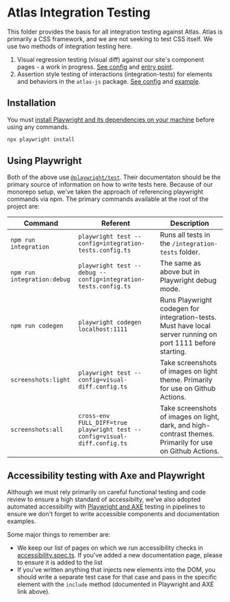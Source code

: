 # Atlas Integration Testing

This folder provides the basis for all integration testing against Atlas. Atlas is primarily a CSS framework, and we are not seeking to test CSS itself. We use two methods of integration testing here.

1. Visual regression testing (visual diff) against our site's component pages - a work in progress. [See config](./visual-diff.config.ts) and [entry point](./visual-diff/visual-diff.spec.ts).
2. Assertion style testing of interactions (integration-tests) for elements and behaviors in the `atlas-js` package. [See config](./visual-diff.config.ts) and [example](./integration-tests/popover.spec.ts).

## Installation

You must [install Playwright and its dependencies on your machine](https://playwright.dev/docs/intro#manually) before using any commands.

```sh
npx playwright install
```

## Using Playwright

Both of the above use [`@playwright/test`](https://playwright.dev/). Their documentaton should be the primary source of information on how to write tests here. Because of our monorepo setup, we've taken the approach of referencing playwright commands via npm. The primary commands available at the root of the project are:

| Command                     | Referent                                                                  | Description                                                                                                 |
| --------------------------- | ------------------------------------------------------------------------- | ----------------------------------------------------------------------------------------------------------- |
| `npm run integration`       | `playwright test --config=integration-tests.config.ts`                    | Runs all tests in the `/integration-tests` folder.                                                          |
| `npm run integration:debug` | `playwright test --debug --config=integration-tests.config.ts`            | The same as above but in Playwright debug mode.                                                             |
| `npm run codegen`           | `playwright codegen localhost:1111`                                       | Runs Playwright codegen for integration-tests. Must have local server running on port 1111 before starting. |
| `screenshots:light`         | `playwright test --config=visual-diff.config.ts`                          | Take screenshots of images on light theme. Primarily for use on Github Actions.                             |
| `screenshots:all`           | `cross-env FULL_DIFF=true playwright test --config=visual-diff.config.ts` | Take screenshots of images on light, dark, and high-contrast themes. Primarily for use on Github Actions.   |

## Accessibility testing with Axe and Playwright

Although we must rely primarily on careful functional testing and code review to ensure a high standard of accessibilty, we've also adopted automated accessibilty with [Playwright and AXE](https://playwright.dev/docs/accessibility-testing) testing in pipelines to ensure we don't forget to write accessible components and documentation examples.

Some major things to remember are:

- We keep our list of pages on which we run accessibility checks in [accessibility.spec.ts](https://github.com/microsoft/atlas-design/tree/main/integration/tests/accessibility.spec.ts). If you've added a new documentation page, please to ensure it is added to the list
- If you've written anything that injects new elements into the DOM, you should write a separate test case for that case and pass in the specific element with the `include` method (documented in Playwright and AXE link above).
